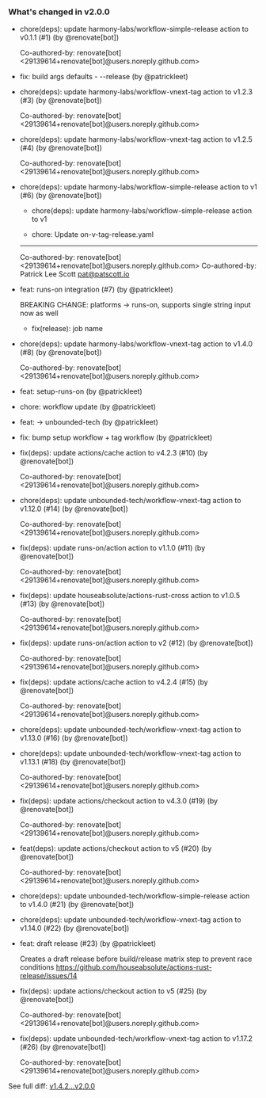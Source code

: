 ### What's changed in v2.0.0

* chore(deps): update harmony-labs/workflow-simple-release action to v0.1.1 (#1) (by @renovate[bot])

  Co-authored-by: renovate[bot] <29139614+renovate[bot]@users.noreply.github.com>

* fix: build args defaults - --release (by @patrickleet)

* chore(deps): update harmony-labs/workflow-vnext-tag action to v1.2.3 (#3) (by @renovate[bot])

  Co-authored-by: renovate[bot] <29139614+renovate[bot]@users.noreply.github.com>

* chore(deps): update harmony-labs/workflow-vnext-tag action to v1.2.5 (#4) (by @renovate[bot])

  Co-authored-by: renovate[bot] <29139614+renovate[bot]@users.noreply.github.com>

* chore(deps): update harmony-labs/workflow-simple-release action to v1 (#6) (by @renovate[bot])

  * chore(deps): update harmony-labs/workflow-simple-release action to v1

  * chore: Update on-v-tag-release.yaml

  ---------

  Co-authored-by: renovate[bot] <29139614+renovate[bot]@users.noreply.github.com>
  Co-authored-by: Patrick Lee Scott <pat@patscott.io>

* feat: runs-on integration (#7) (by @patrickleet)

  BREAKING CHANGE: platforms -> runs-on, supports single string input now as well

  * fix(release): job name

* chore(deps): update harmony-labs/workflow-vnext-tag action to v1.4.0 (#8) (by @renovate[bot])

  Co-authored-by: renovate[bot] <29139614+renovate[bot]@users.noreply.github.com>

* feat: setup-runs-on (by @patrickleet)

* chore: workflow update (by @patrickleet)

* feat: -> unbounded-tech (by @patrickleet)

* fix: bump setup workflow + tag workflow (by @patrickleet)

* fix(deps): update actions/cache action to v4.2.3 (#10) (by @renovate[bot])

  Co-authored-by: renovate[bot] <29139614+renovate[bot]@users.noreply.github.com>

* chore(deps): update unbounded-tech/workflow-vnext-tag action to v1.12.0 (#14) (by @renovate[bot])

  Co-authored-by: renovate[bot] <29139614+renovate[bot]@users.noreply.github.com>

* fix(deps): update runs-on/action action to v1.1.0 (#11) (by @renovate[bot])

  Co-authored-by: renovate[bot] <29139614+renovate[bot]@users.noreply.github.com>

* fix(deps): update houseabsolute/actions-rust-cross action to v1.0.5 (#13) (by @renovate[bot])

  Co-authored-by: renovate[bot] <29139614+renovate[bot]@users.noreply.github.com>

* fix(deps): update runs-on/action action to v2 (#12) (by @renovate[bot])

  Co-authored-by: renovate[bot] <29139614+renovate[bot]@users.noreply.github.com>

* fix(deps): update actions/cache action to v4.2.4 (#15) (by @renovate[bot])

  Co-authored-by: renovate[bot] <29139614+renovate[bot]@users.noreply.github.com>

* chore(deps): update unbounded-tech/workflow-vnext-tag action to v1.13.0 (#16) (by @renovate[bot])

* chore(deps): update unbounded-tech/workflow-vnext-tag action to v1.13.1 (#18) (by @renovate[bot])

  Co-authored-by: renovate[bot] <29139614+renovate[bot]@users.noreply.github.com>

* fix(deps): update actions/checkout action to v4.3.0 (#19) (by @renovate[bot])

  Co-authored-by: renovate[bot] <29139614+renovate[bot]@users.noreply.github.com>

* feat(deps): update actions/checkout action to v5 (#20) (by @renovate[bot])

  Co-authored-by: renovate[bot] <29139614+renovate[bot]@users.noreply.github.com>

* chore(deps): update unbounded-tech/workflow-simple-release action to v1.4.0 (#21) (by @renovate[bot])

* chore(deps): update unbounded-tech/workflow-vnext-tag action to v1.14.0 (#22) (by @renovate[bot])

* feat: draft release (#23) (by @patrickleet)

  Creates a draft release before build/release matrix step to prevent race conditions
  https://github.com/houseabsolute/actions-rust-release/issues/14

* fix(deps): update actions/checkout action to v5 (#25) (by @renovate[bot])

  Co-authored-by: renovate[bot] <29139614+renovate[bot]@users.noreply.github.com>

* fix(deps): update unbounded-tech/workflow-vnext-tag action to v1.17.2 (#26) (by @renovate[bot])

  Co-authored-by: renovate[bot] <29139614+renovate[bot]@users.noreply.github.com>


See full diff: [v1.4.2...v2.0.0](https://github.com/unbounded-tech/workflows-rust/compare/v1.4.2...v2.0.0)
